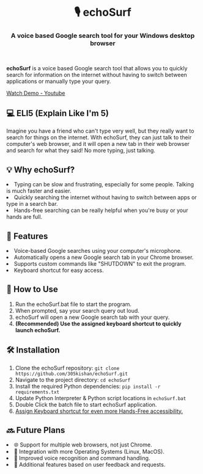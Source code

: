 <h1 align="center">🎙️ echoSurf</h1>

<h3 align="center">
  A voice based Google search tool for your Windows desktop browser
</h3>

<br/>

**echoSurf** is a voice based Google search tool that allows you to quickly search for information on the internet without having to switch between applications or manually type your query.

[Watch Demo - Youtube](https://youtu.be/5gInLYv5tAc)

## 💻 ELI5 (Explain Like I'm 5)

Imagine you have a friend who can't type very well, but they really want to search for things on the internet. With echoSurf, they can just talk to their computer's web browser, and it will open a new tab in their web browser and search for what they said! No more typing, just talking.

## 💡 Why echoSurf?

<li> Typing can be slow and frustrating, especially for some people. Talking is much faster and easier.
<li> Quickly searching the internet without having to switch between apps or type in a search bar.
<li> Hands-free searching can be really helpful when you're busy or your hands are full.

## 🚀 Features

<li> Voice-based Google searches using your computer's microphone.
<li> Automatically opens a new Google search tab in your Chrome browser.
<li> Supports custom commands like "SHUTDOWN" to exit the program.
<li> Keyboard shortcut for easy access.

## 📒 How to Use

1. Run the echoSurf.bat file to start the program.
2. When prompted, say your search query out loud.
3. echoSurf will open a new Google search tab with your query.
4. **(Recommended) Use the assigned keyboard shortcut to quickly launch echoSurf.**

## 🛠️ Installation

1. Clone the echoSurf repository: `git clone https://github.com/305kishan/echoSurf.git`
2. Navigate to the project directory: `cd echoSurf`
3. Install the required Python dependencies: `pip install -r requirements.txt`
4. Update Python Interpreter & Python script locations in `echoSurf.bat` 
4. Double Click the batch file to start echoSurf application.
5. [Assign Keyboard shortcut for even more Hands-Free accessibility.](https://answers.microsoft.com/en-us/windows/forum/all/is-it-possible-to-launch-a-bat-file-on-my-desktop/d8f6c81d-230d-4a2a-9697-cb8ae5a98766)

## 🔜 Future Plans
<li> 🌐 Support for multiple web browsers, not just Chrome.
<li> 📝 Integration with more Operating Systems (Linux, MacOS).
<li> 🤖 Improved voice recognition and command handling.
<li> 🌟 Additional features based on user feedback and requests.
